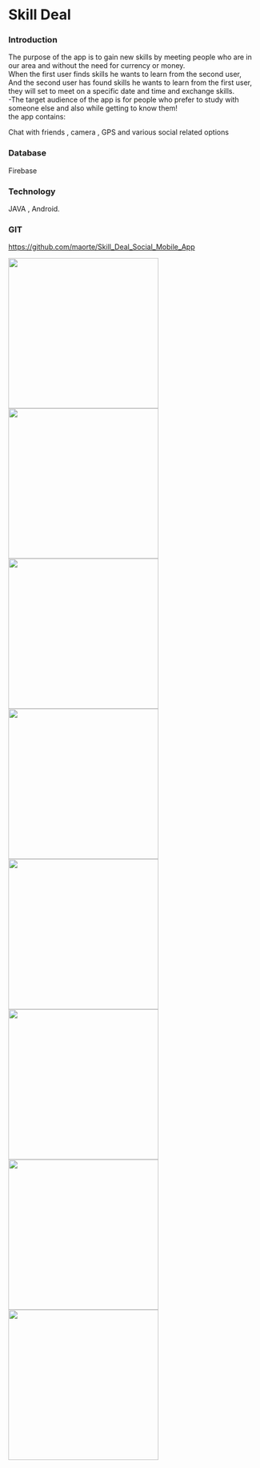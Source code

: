 # Skill Deal

### Introduction
The purpose of the app is to gain new skills by meeting people who are in our area and without the need for currency or money. <br>
When the first user finds skills he wants to learn from the second user, <br>
And the second user has found skills he wants to learn from the first user, <br> 
they will set to meet on a specific date and time and exchange skills. <br>
-The target audience of the app is for people who prefer to study with someone else and also while getting to know them!  <br>
the app contains: <br>

Chat with friends , camera , GPS and various social related options <br>

### Database 

Firebase

### Technology 
JAVA , Android.

### GIT
https://github.com/maorte/Skill_Deal_Social_Mobile_App

<img src="images/tutorial.png"  width="300">  <br>
<img src="images/open.PNG"  width="300">  <br>
<img src="images/sign.PNG"  width="300">  <br>
<img src="images/gps.PNG"  width="300">  <br>
<img src="images/chat.PNG"  width="300">  <br>
<img src="images/deal.PNG"  width="300">  <br>
<img src="images/meet.PNG"  width="300">  <br>
<img src="images/sidebar.PNG"  width="300">  <br>
